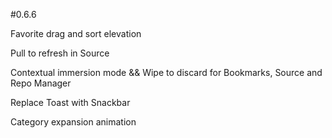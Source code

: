 #0.6.6

Favorite drag and sort elevation

Pull to refresh in Source

Contextual immersion mode && Wipe to discard for Bookmarks, Source and Repo Manager

Replace Toast with Snackbar

Category expansion animation